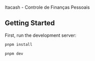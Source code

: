 Itacash - Controle de Finanças Pessoais

## Getting Started

First, run the development server:

```bash
pnpm install

pnpm dev
```


